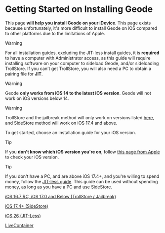 # Getting Started on Installing Geode
This page **will help you install Geode on your iDevice**. This page exists because unfortunately, it's more difficult to install Geode on iOS compared to other platforms due to the limitations of Apple.

> [!WARNING]
> For all installation guides, excluding the JIT-less install guides, it is **required** to have a computer with Administrator access, as this guide will require installing software on your computer to sideload Geode, and/or sideloading TrollStore. If you can't get TrollStore, you will also need a PC to obtain a pairing file for **JIT**.

> [!WARNING]
> Geode **only works from iOS 14 to the latest iOS version**. Geode will not work on iOS versions below 14.

> [!WARNING]
> TrollStore and the jailbreak method will only work on versions listed [here](https://ios.cfw.guide/installing-trollstore/), and SideStore method will work on iOS 17.4 and above.

To get started, choose an installation guide for your iOS version.

> [!TIP]
> If you **don't know which iOS version you're on**, follow [this page from Apple](https://support.apple.com/en-us/109065) to check your iOS version.

> [!TIP]
> If you don't have a PC, and are above iOS 17.4+, and you're willing to spend money, follow the [JIT-less guide](/JITLESS-INSTALL-GUIDE.md). This guide can be used without spending money, as long as you have a PC and use SideStore.

[iOS 16.7 RC, iOS 17.0 and Below (TrollStore / Jailbreak)](/OLD-IOS-INSTALL.md)

[iOS 17.4+ (SideStore)](/MODERN-IOS-INSTALL.md)

[iOS 26 (JIT-Less)](/JITLESS-INSTALL-GUIDE.md)

[LiveContainer](/LIVECONTAINER-INSTALL-GUIDE.md)
